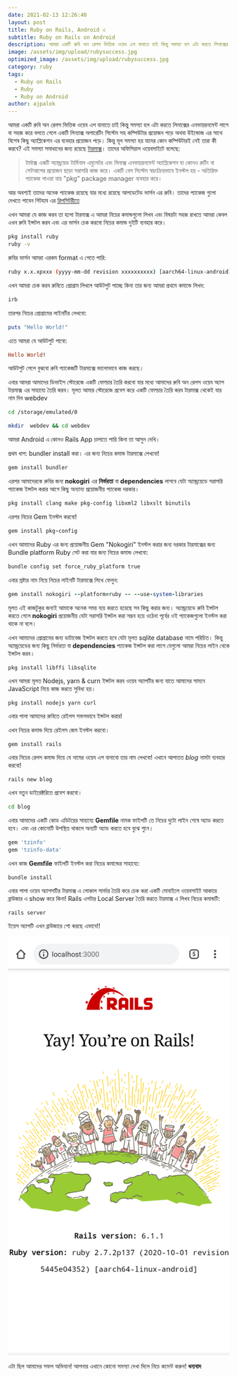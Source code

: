 ```yaml
---
date: 2021-02-13 12:26:40
layout: post
title: Ruby on Rails, Android এ
subtitle: Ruby on Rails on Android
description: আমরা একটি রুবি অন রেলস ভিত্তিক ওয়েব এপ বানাতে চাই কিন্তু সমস্যা হল এটা করতে লিনাক্সের এনভায়রনমেন্ট লাগে বা সহজ করে বলতে গেলে একটি লিন্যাক্স অপারেটিং সিস্টেম সহ  কম্পিউটার প্রয়োজন পড়ে অথবা উইন্ডোজ এর সাথে বিশেষ কিছু অ্যাপ্লিকেশন এর ব্যবহার প্রয়োজন পড়ে। কিন্তু মূল সমস্যা হয় যাদের কোন কম্পিউটারই নেই তারা কী করবে? এই সমস্যা সমাধানের জন্য রয়েছে টারমাক্স 
image: /assets/img/upload/rubysuccess.jpg
optimized_image: /assets/img/upload/rubysuccess.jpg
category: ruby
tags:
  - Ruby on Rails
  - Ruby
  - Ruby on Android
author: ajpalok
---
```


আমরা একটি রুবি অন রেলস ভিত্তিক ওয়েব এপ বানাতে চাই কিন্তু সমস্যা হল এটা করতে লিনাক্সের এনভায়রনমেন্ট লাগে বা সহজ করে বলতে গেলে একটি লিন্যাক্স অপারেটিং সিস্টেম সহ  কম্পিউটার প্রয়োজন পড়ে অথবা উইন্ডোজ এর সাথে বিশেষ কিছু অ্যাপ্লিকেশন এর ব্যবহার প্রয়োজন পড়ে। কিন্তু মূল সমস্যা হয় যাদের কোন কম্পিউটারই নেই তারা কী করবে? এই সমস্যা সমাধানের জন্য রয়েছে [টারমাক্স](http://termux.com/)। তাদের অফিসিয়াল ওয়েবসাইটে বলেছে: 

> টার্মাক্স একটি অ্যান্ড্রয়েড টার্মিনাল এমুলেটর এবং লিনাক্স এনভায়রনমেন্ট অ্যাপ্লিকেশন যা কোনও রুটিং বা সেটআপের প্রয়োজন ছাড়া সরাসরি কাজ করে। একটি বেস সিস্টেম স্বয়ংক্রিয়ভাবে ইনস্টল হয় - অতিরিক্ত প্যাকেজ পাওয়া যায় "pkg" package manager ব্যবহার করে।

আর অবশ্যই তাদের অনেক প্যাকেজ রয়েছে যার মধ্যে রয়েছে আপডেটেড ভার্সন এর রুবি। তাদের প্যাকেজ গুলো দেখতে পাবেন গিটহাব এর [রিপসিটরীতে](https://github.com/termux/termux-packages)

এখন আমরা যে কাজ করব তা হলো টারমাক্স এ আমরা নিচের কমান্ডগুলো লিখব এবং বিষয়টা সহজ রাখতে আমরা কেবল এখন রুবি ইন্সটল করব এবং এর ভার্সন চেক করবো নিচের কমান্ড দুইটি ব্যবহার করে।

```bash
pkg install ruby
ruby -v
```
রুবির ভার্সন আমরা এরকম format এ পেতে পারি:
```bash
ruby x.x.xpxxx (yyyy-mm-dd revision xxxxxxxxxx) [aarch64-linux-android]
```

এখন আমরা চেক করব রুবিতে প্রোগ্রাম লিখলে আউটপুট পাচ্ছে কিনা তার জন্য আমরা প্রথমে কমান্ডে লিখব:

```rb
irb
```

তারপর নিচের প্রোগ্রামের লাইনটির লেখবো:

```rb
puts "Hello World!"
```
এতে আমরা যে আউটপুট পাবো:

```rb
Hello World!
```

আউটপুট পেলে বুঝবো রুবি প্যাকেজটি টারমাক্সে ভালোভাবে কাজ করছে।

এবার আমরা আমাদের ডিভাইস স্টোরেজে একটি ফোল্ডার তৈরি করবো যার মধ্যে আমাদের রুবি অন রেলস ওয়েব অ্যাপ টারমাক্স এর সাহায্যে তৈরি করব। মূলত আমার স্টোরেজে প্রবেশ করে একটি ফোল্ডার তৈরি করব টারমাক্স থেকেই যার নাম দিব webdev

```bash
cd /storage/emulated/0
```
```bash
mkdir  webdev && cd webdev
```

আমরা Android এ কোনও Rails App চালাতে পারি কিনা তা আসুন দেখি।

প্রথম ধাপ:  bundler install করা। এর জন্য নিচের কমান্ড টারমাক্সে লেখবো!

```bash
gem install bundler
```

এরপর আমাদেরকে রুবির জন্য **nokogiri** এর **নির্ভরতা** বা **dependencies** লাগবে যেটা অ্যান্ড্রয়েডে সরাসরি প্যাকেজ ইন্সটল করার আগে কিছু অন্যান্য প্রয়োজনীয় প্যাকেজ দরকার।

```bash
pkg install clang make pkg-config libxml2 libxslt binutils
```

এরপর নিচের Gem ইনস্টল করবো!
```rb
gem install pkg-config
```
এখন আমাদের Ruby এর জন্য প্রয়োজনীয় Gem "Nokogiri" ইনস্টল করার জন্য দরকার টারমাক্সের জন্য Bundle platform Ruby সেট করা যার জন্য নিচের কমান্ড লেখবো:
```bash
bundle config set force_ruby_platform true
```

এবার স্রষ্টার নাম নিয়ে নিচের লাইনটি টারমাক্সে লিখে ফেলুন:

```rb
gem install nokogiri --platform=ruby -- --use-system-libraries
```

মূলত এই কাজটুকুর জন্যই আমাকে অনেক সময় ব্যয় করতে হয়েছে সব কিছু করার জন্য। অ্যান্ড্রয়েডে রুবি ইন্সটল করতে গেলে **nokogiri** প্রয়োজনীয় যেটা সরাসরি ইন্সটল করা সম্ভব হয়ে ওঠেনা পূর্বের ওই প্যাকেজগুলো ইনস্টল করা থাকে না বলে।

এখন আমাদের প্রোগ্রামের জন্য ডাটাবেজ ইন্সটল করতে হবে যেটা মূলত sqlite database নামে পরিচিত। কিন্তু অ্যান্ড্রয়েডের জন্য কিছু নির্ভরতা বা **dependencies** প্যাকেজ ইন্সটল করা লাগে যেগুলো আমরা নিচের লাইন থেকে ইন্সটল করব।

```
pkg install libffi libsqlite
```

এখন আমরা মূলত Nodejs, yarn & curn ইন্সটল করব ওয়েব অ্যাপটির জন্য যাতে আমাদের সামনে JavaScript নিয়ে কাজ করতে সুবিধা হয়।

```
pkg install nodejs yarn curl
```
এবার পালা আমাদের রুবিতে রেইলস সফলভাবে ইন্সটল করার!

এখন নিচের কমান্ড দিয়ে রেইলস জেম ইনস্টল করবো।

```
gem install rails
```
এবার নিচের রেলস কমান্ড দিয়ে যে নামের ওয়েব এপ বানাবো তার নাম লেখবো! এখানে আপাতত *blog* নামটা ব্যবহার করবো!
```bash
rails new blog
```
এখন নতুন ডাইরেক্টরিতে প্রবেশ করবো।
```bash
cd blog
```

এবার আমাদের একটি কোড এডিটরের সাহায্যে **Gemfile** নামক ফাইলটি তে নিচের দুটো লাইন শেষে অ্যাড করতে হবে। এবং এর কোনোটি উপস্থিত থাকলে অন্যটি অ্যাড করতে হবে বুঝে শুনে।

```rb
gem 'tzinfo'
gem 'tzinfo-data'
```

এখন কাজ **Gemfile** ফাইলটি ইনস্টল করা নিচের কমান্ডের সাহায্যে:

```
bundle install
```


এবার পালা ওয়েব অ্যাপসটির টারমাক্স এ লোকাল সার্ভার তৈরি করে চেক করা একটি মোবাইলে ওয়েবসাইট আকারে ব্রাউজার এ show করে কিনা!
Rails এপটার Local Server তৈরি করতে টারমাক্স এ লিখব নিচের কমান্ডটি:

```
rails server
```

ইয়েস অ্যাপটি এখন ব্রাউজারে শো করছে এভাবে!!

![রুবি লোকাল হোস্ট](/assets/img/upload/rubysuccess.jpg)

এটা ছিল আমাদের সফল অভিযান! আপনার এখানে কোনো সমস্যা দেখা দিলে নিচে কমেন্ট করুন! **ধন্যবাদ**
